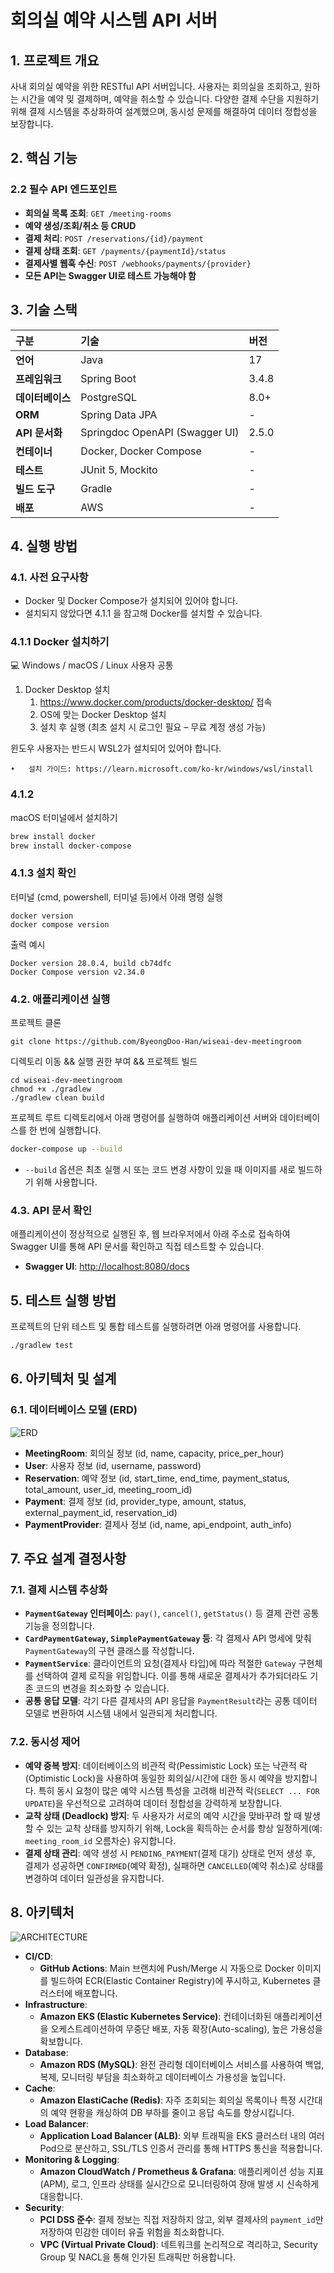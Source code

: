 # 회의실 예약 시스템 API 서버

## 1. 프로젝트 개요

사내 회의실 예약을 위한 RESTful API 서버입니다.
사용자는 회의실을 조회하고, 원하는 시간을 예약 및 결제하며, 예약을 취소할 수 있습니다. 다양한 결제 수단을 지원하기 위해 결제 시스템을 추상화하여 설계했으며, 동시성 문제를 해결하여 데이터 정합성을 보장합니다.

## 2. 핵심 기능
### 2.2 필수 API 엔드포인트
-   **회의실 목록 조회**:  `GET /meeting-rooms`
-   **예약 생성/조회/취소 등 CRUD**
- **결제 처리**: `POST /reservations/{id}/payment`
- **결제 상태 조회**: `GET /payments/{paymentId}/status`
- **결제사별 웹훅 수신**: `POST /webhooks/payments/{provider}`
- **모든 API는 Swagger UI로 테스트 가능해야 함**

## 3. 기술 스택

| 구분            | 기술                             | 버전    |
| :-------------- |:-------------------------------|:------|
| **언어**        | Java                           | 17    |
| **프레임워크**  | Spring Boot                    | 3.4.8 |
| **데이터베이스**| PostgreSQL                     | 8.0+  |
| **ORM**         | Spring Data JPA                | -     |
| **API 문서화**  | Springdoc OpenAPI (Swagger UI) | 2.5.0 |
| **컨테이너**    | Docker, Docker Compose         | -     |
| **테스트**      | JUnit 5, Mockito               | -     |
| **빌드 도구**   | Gradle                         | -     |
 | **배포** | AWS| -     |
## 4. 실행 방법

### 4.1. 사전 요구사항

-   Docker 및 Docker Compose가 설치되어 있어야 합니다.
- 설치되지 않았다면 4.1.1 을 참고해 Docker를 설치할 수 있습니다.
### 4.1.1 Docker 설치하기
💻 Windows / macOS / Linux 사용자 공통

1. Docker Desktop 설치
    1.	https://www.docker.com/products/docker-desktop/ 접속
    2.	OS에 맞는 Docker Desktop 설치
    3.	설치 후 실행 (최초 설치 시 로그인 필요 – 무료 계정 생성 가능)

윈도우 사용자는 반드시 WSL2가 설치되어 있어야 합니다.

	•   설치 가이드: https://learn.microsoft.com/ko-kr/windows/wsl/install

### 4.1.2
macOS 터미널에서 설치하기 
```bash
brew install docker
brew install docker-compose
```

### 4.1.3 설치 확인
터미널 (cmd, powershell, 터미널 등)에서 아래 명령 실행
```
docker version
docker compose version
```
출력 예시
```
Docker version 28.0.4, build cb74dfc
Docker Compose version v2.34.0
```
### 4.2. 애플리케이션 실행
프로젝트 클론
```
git clone https://github.com/ByeongDoo-Han/wiseai-dev-meetingroom
```

디렉토리 이동 && 실행 권한 부여 && 프로젝트 빌드
```
cd wiseai-dev-meetingroom
chmod +x ./gradlew
./gradlew clean build
```

프로젝트 루트 디렉토리에서 아래 명령어를 실행하여 애플리케이션 서버와 데이터베이스를 한 번에 실행합니다.

```bash
docker-compose up --build
```

-   `--build` 옵션은 최초 실행 시 또는 코드 변경 사항이 있을 때 이미지를 새로 빌드하기 위해 사용합니다.

### 4.3. API 문서 확인

애플리케이션이 정상적으로 실행된 후, 웹 브라우저에서 아래 주소로 접속하여 Swagger UI를 통해 API 문서를 확인하고 직접 테스트할 수 있습니다.

-   **Swagger UI**: [http://localhost:8080/docs](http://localhost:8080/docs)

## 5. 테스트 실행 방법

프로젝트의 단위 테스트 및 통합 테스트를 실행하려면 아래 명령어를 사용합니다.

```bash
./gradlew test
```

## 6. 아키텍처 및 설계

### 6.1. 데이터베이스 모델 (ERD)

![ERD](src/main/resources/erd_meeting_room.png)

-   **MeetingRoom**: 회의실 정보 (id, name, capacity, price_per_hour)
-   **User**: 사용자 정보 (id, username, password)
-   **Reservation**: 예약 정보 (id, start_time, end_time, payment_status, total_amount, user_id, meeting_room_id)
-   **Payment**: 결제 정보 (id, provider_type, amount, status, external_payment_id, reservation_id)
-   **PaymentProvider**: 결제사 정보 (id, name, api_endpoint, auth_info)

## 7. 주요 설계 결정사항

### 7.1. 결제 시스템 추상화

-   **`PaymentGateway` 인터페이스**: `pay()`, `cancel()`, `getStatus()` 등 결제 관련 공통 기능을 정의합니다.
-   **`CardPaymentGateway`, `SimplePaymentGateway` 등**: 각 결제사 API 명세에 맞춰 `PaymentGateway`의 구현 클래스를 작성합니다.
-   **`PaymentService`**: 클라이언트의 요청(결제사 타입)에 따라 적절한 `Gateway` 구현체를 선택하여 결제 로직을 위임합니다. 이를 통해 새로운 결제사가 추가되더라도 기존 코드의 변경을 최소화할 수 있습니다.
-   **공통 응답 모델**: 각기 다른 결제사의 API 응답을 `PaymentResult`라는 공통 데이터 모델로 변환하여 시스템 내에서 일관되게 처리합니다.

### 7.2. 동시성 제어

-   **예약 중복 방지**: 데이터베이스의 비관적 락(Pessimistic Lock) 또는 낙관적 락(Optimistic Lock)을 사용하여 동일한 회의실/시간에 대한 동시 예약을 방지합니다. 특히 동시 요청이 많은 예약 시스템 특성을 고려해 비관적 락(`SELECT ... FOR UPDATE`)을 우선적으로 고려하여 데이터 정합성을 강력하게 보장합니다.
-   **교착 상태 (Deadlock) 방지**: 두 사용자가 서로의 예약 시간을 맞바꾸려 할 때 발생할 수 있는 교착 상태를 방지하기 위해, Lock을 획득하는 순서를 항상 일정하게(예: `meeting_room_id` 오름차순) 유지합니다.
-   **결제 상태 관리**: 예약 생성 시 `PENDING_PAYMENT`(결제 대기) 상태로 먼저 생성 후, 결제가 성공하면 `CONFIRMED`(예약 확정), 실패하면 `CANCELLED`(예약 취소)로 상태를 변경하여 데이터 일관성을 유지합니다.

## 8. 아키텍처 
![ARCHITECTURE](src/main/resources/architecture_meeting_room.png)

-   **CI/CD**:
    -   **GitHub Actions**: Main 브랜치에 Push/Merge 시 자동으로 Docker 이미지를 빌드하여 ECR(Elastic Container Registry)에 푸시하고, Kubernetes 클러스터에 배포합니다.
-   **Infrastructure**:
    -   **Amazon EKS (Elastic Kubernetes Service)**: 컨테이너화된 애플리케이션을 오케스트레이션하여 무중단 배포, 자동 확장(Auto-scaling), 높은 가용성을 확보합니다.
-   **Database**:
    -   **Amazon RDS (MySQL)**: 완전 관리형 데이터베이스 서비스를 사용하여 백업, 복제, 모니터링 부담을 최소화하고 데이터베이스 가용성을 높입니다.
-   **Cache**:
    -   **Amazon ElastiCache (Redis)**: 자주 조회되는 회의실 목록이나 특정 시간대의 예약 현황을 캐싱하여 DB 부하를 줄이고 응답 속도를 향상시킵니다.
-   **Load Balancer**:
    -   **Application Load Balancer (ALB)**: 외부 트래픽을 EKS 클러스터 내의 여러 Pod으로 분산하고, SSL/TLS 인증서 관리를 통해 HTTPS 통신을 적용합니다.
-   **Monitoring & Logging**:
    -   **Amazon CloudWatch / Prometheus & Grafana**: 애플리케이션 성능 지표(APM), 로그, 인프라 상태를 실시간으로 모니터링하여 장애 발생 시 신속하게 대응합니다.
-   **Security**:
    -   **PCI DSS 준수**: 결제 정보는 직접 저장하지 않고, 외부 결제사의 `payment_id`만 저장하여 민감한 데이터 유출 위험을 최소화합니다.
    -   **VPC (Virtual Private Cloud)**: 네트워크를 논리적으로 격리하고, Security Group 및 NACL을 통해 인가된 트래픽만 허용합니다.
